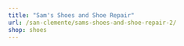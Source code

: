 ```yaml
---
title: "Sam's Shoes and Shoe Repair"
url: /san-clemente/sams-shoes-and-shoe-repair-2/
shop: shoes
---
```

